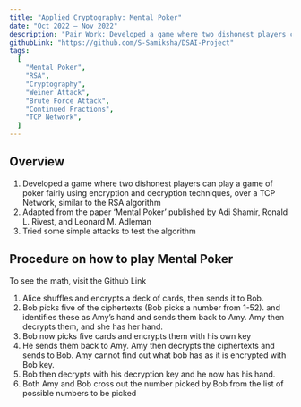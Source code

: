 ```yaml
---
title: "Applied Cryptography: Mental Poker"
date: "Oct 2022 – Nov 2022"
description: "Pair Work: Developed a game where two dishonest players can play a game of poker fairly using encryption and decryption techniques similar to the RSA algorithm, Adapted from the paper ‘Mental Poker’ published by Adi Shamir, Ronald L. Rivest, and Leonard M. Adleman"
githubLink: "https://github.com/S-Samiksha/DSAI-Project"
tags:
  [
    "Mental Poker",
    "RSA",
    "Cryptography",
    "Weiner Attack",
    "Brute Force Attack",
    "Continued Fractions",
    "TCP Network",
  ]
---
```


## Overview

1. Developed a game where two dishonest players can play a game of poker fairly using encryption and decryption techniques, over a TCP Network, similar to the RSA algorithm
2. Adapted from the paper ‘Mental Poker’ published by Adi Shamir, Ronald L. Rivest, and Leonard M. Adleman
3. Tried some simple attacks to test the algorithm

## Procedure on how to play Mental Poker

To see the math, visit the Github Link

1. Alice shuffles and encrypts a deck of cards, then sends it to Bob.
2. Bob picks five of the ciphertexts (Bob picks a number from 1-52). and identifies these as Amy’s hand and sends them back to Amy. Amy then decrypts them, and she has her hand.
3. Bob now picks five cards and encrypts them with his own key
4. He sends them back to Amy. Amy then decrypts the ciphertexts and sends to Bob. Amy cannot find out what bob has as it is encrypted with Bob key.
5. Bob then decrypts with his decryption key and he now has his hand.
6. Both Amy and Bob cross out the number picked by Bob from the list of possible numbers to be picked

